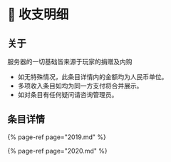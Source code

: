# 💸 收支明细

## 关于

服务器的一切基础皆来源于玩家的捐赠及内购

* 如无特殊情况，此条目详情内的金额均为人民币单位。
* 多项收入条目如均为同一方支付将合并展示。
* 如对条目有任何疑问请咨询管理员。

## 条目详情

{% page-ref page="2019.md" %}

{% page-ref page="2020.md" %}

